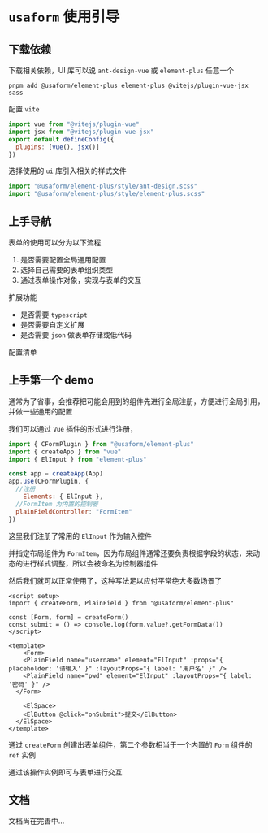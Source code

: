 # `usaform` 使用引导



## 下载依赖

下载相关依赖，UI 库可以说 `ant-design-vue` 或 `element-plus` 任意一个

```shell
pnpm add @usaform/element-plus element-plus @vitejs/plugin-vue-jsx 
sass
```

配置 `vite`

```js
import vue from "@vitejs/plugin-vue"
import jsx from "@vitejs/plugin-vue-jsx"
export default defineConfig({
  plugins: [vue(), jsx()]
})
```

选择使用的 `ui` 库引入相关的样式文件

```js
import "@usaform/element-plus/style/ant-design.scss"
import "@usaform/element-plus/style/element-plus.scss"
```



## 上手导航

表单的使用可以分为以下流程

1. 是否需要配置全局通用配置
2. 选择自己需要的表单组织类型
3. 通过表单操作对象，实现与表单的交互

扩展功能

- 是否需要 `typescript`
- 是否需要自定义扩展
- 是否需要 `json` 做表单存储或低代码

配置清单



## 上手第一个 demo

通常为了省事，会推荐把可能会用到的组件先进行全局注册，方便进行全局引用，并做一些通用的配置

我们可以通过 `Vue` 插件的形式进行注册，

```js
import { CFormPlugin } from "@usaform/element-plus"
import { createApp } from "vue"
import { ElInput } from "element-plus"

const app = createApp(App)
app.use(CFormPlugin, {
  //注册
	Elements: { ElInput },
  //FormItem 为内置的控制器
  plainFieldController: "FormItem"
})
```

这里我们注册了常用的 `ElInput` 作为输入控件

并指定布局组件为 `FormItem`，因为布局组件通常还要负责根据字段的状态，来动态的进行样式调整，所以会被命名为控制器组件



然后我们就可以正常使用了，这种写法足以应付平常绝大多数场景了

```vue
<script setup>
import { createForm, PlainField } from "@usaform/element-plus"
  
const [Form, form] = createForm()
const submit = () => console.log(form.value?.getFormData())
</script>

<template>
	<Form>
    <PlainField name="username" element="ElInput" :props="{ placeholder: '请输入' }" :layoutProps="{ label: '用户名' }" />
    <PlainField name="pwd" element="ElInput" :layoutProps="{ label: '密码' }" />
  </Form>

	<ElSpace>
  	<ElButton @click="onSubmit">提交</ElButton>
  </ElSpace>
</template>
```

通过 `createForm` 创建出表单组件，第二个参数相当于一个内置的 `Form` 组件的 `ref` 实例

通过该操作实例即可与表单进行交互



## 文档

文档尚在完善中...
